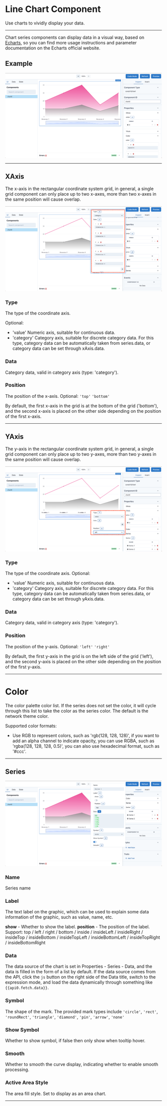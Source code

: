 # Line Chart Component

Use charts to vividly display your data.

---

Chart series components can display data in a visual way, based on [Echarts](https://echarts.apache.org/), so you can find more usage instructions and parameter documentation on the Echarts official website.

## Example

![Component icon](../assets/images/component-chart.png)

---

## XAxis

The x-axis in the rectangular coordinate system grid, in general, a single grid component can only place up to two x-axes, more than two x-axes in the same position will cause overlap.

![Component icon](../assets/images/component-chart-01.png)

### Type

The type of the coordinate axis.

Optional:

- 'value' Numeric axis, suitable for continuous data.
- 'category' Category axis, suitable for discrete category data. For this type, category data can be automatically taken from series.data, or category data can be set through xAxis.data.

### Data

Category data, valid in category axis (type: 'category').

### Position

The position of the x-axis. Optional: `'top'` `'bottom'`

By default, the first x-axis in the grid is at the bottom of the grid ('bottom'), and the second x-axis is placed on the other side depending on the position of the first x-axis.

---

## YAxis

The y-axis in the rectangular coordinate system grid, in general, a single grid component can only place up to two y-axes, more than two y-axes in the same position will cause overlap.

![Component icon](../assets/images/component-chart-02.png)

### Type

The type of the coordinate axis.
Optional:

- 'value' Numeric axis, suitable for continuous data.
- 'category' Category axis, suitable for discrete category data. For this type, category data can be automatically taken from series.data, or category data can be set through yAxis.data.

### Data

Category data, valid in category axis (type: 'category').

### Position

The position of the y-axis. Optional: `'left'` `'right'`

By default, the first y-axis in the grid is on the left side of the grid ('left'), and the second y-axis is placed on the other side depending on the position of the first y-axis.

---

# Color

The color palette color list. If the series does not set the color, it will cycle through this list to take the color as the series color. The default is the network theme color.

Supported color formats:

- Use RGB to represent colors, such as 'rgb(128, 128, 128)', if you want to add an alpha channel to indicate opacity, you can use RGBA, such as 'rgba(128, 128, 128, 0.5)', you can also use hexadecimal format, such as '#ccc'.

---

## Series

![Component icon](../assets/images/component-chart-04.png)

### Name

Series name

### Label

The text label on the graphic, which can be used to explain some data information of the graphic, such as value, name, etc.

**show** - Whether to show the label.
**position** - The position of the label. Support: top / left / right / bottom / inside / insideLeft / insideRight / insideTop / insideBottom / insideTopLeft / insideBottomLeft / insideTopRight / insideBottomRight

### Data

The data source of the chart is set in Properties - Series - Data, and the data is filled in the form of a list by default. If the data source comes from the API, click the `js` button on the right side of the Data title, switch to the expression mode, and load the data dynamically through something like `{{api0.fetch.data}}`.

### Symbol

The shape of the mark. The provided mark types include `'circle'`, `'rect'`, `'roundRect'`, `'triangle'`, `'diamond'`, `'pin'`, `'arrow'`, `'none'`

### Show Symbol

Whether to show symbol, if false then only show when tooltip hover.

### Smooth

Whether to smooth the curve display, indicating whether to enable smooth processing.

### Active Area Style

The area fill style. Set to display as an area chart.

---
